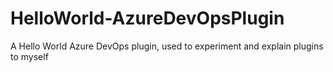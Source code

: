# HelloWorld-AzureDevOpsPlugin

A Hello World Azure DevOps plugin, used to experiment and explain plugins to myself
